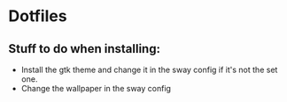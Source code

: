 # Dotfiles

## Stuff to do when installing:
- Install the gtk theme and change it in the sway config if it's not the set one.
- Change the wallpaper in the sway config

